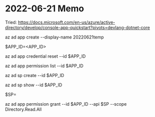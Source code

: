 # 2022-06-21 Memo
Tried:
https://docs.microsoft.com/en-us/azure/active-directory/develop/console-app-quickstart?pivots=devlang-dotnet-core

az ad app create --display-name 20220621temp

$APP_ID=<APP_ID>

az ad app credential reset --id $APP_ID

az ad app permission list --id $APP_ID

az ad sp create --id $APP_ID

az ad sp show --id $APP_ID

$SP=<SP>

az ad app permission grant --id $APP_ID --api $SP --scope Directory.Read.All
